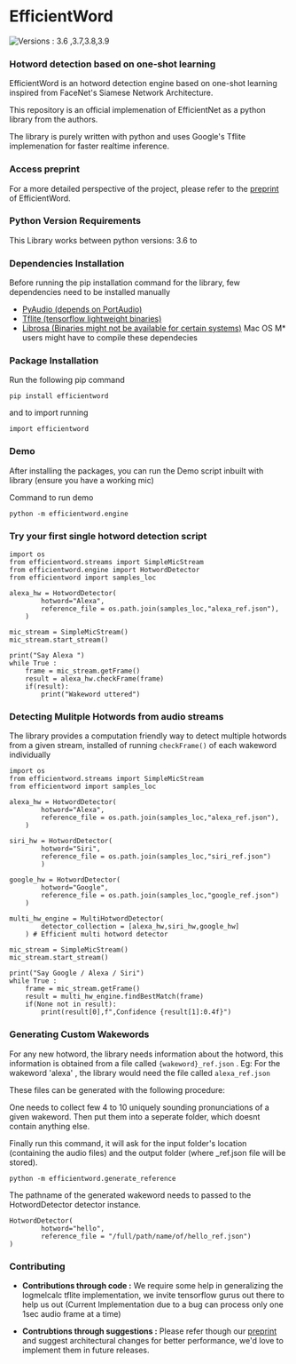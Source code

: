 
# EfficientWord
![Versions : 3.6 ,3.7,3.8,3.9](https://camo.githubusercontent.com/a7b5b417de938c1faf3602c7f48f26fde8761a977be85390fd6c0d191e210ba8/68747470733a2f2f696d672e736869656c64732e696f2f707970692f707976657273696f6e732f74656e736f72666c6f772e7376673f7374796c653d706c6173746963)
### Hotword detection based on one-shot learning

EfficientWord is an hotword detection engine based on one-shot
learning inspired from FaceNet's Siamese Network Architecture.

This repository is an official implemenation of EfficientNet as
a python library from the authors.

The library is purely written with python and uses Google's Tflite
implemenation for faster realtime inference.

### Access preprint

For a more detailed perspective of the project, please refer to
the [preprint]() of EfficientWord.

### Python Version Requirements

This Library works between python versions:
    3.6 to 

### Dependencies Installation

Before running the pip installation command for the library, few 
dependencies need to be installed manually
* [PyAudio (depends on PortAudio)](https://abhgog.gitbooks.io/pyaudio-manual/content/installation.html)
* [Tflite (tensorflow lightweight binaries)](https://www.tensorflow.org/lite/guide/python#install_tensorflow_lite_for_python)
* [Librosa (Binaries might not be available for certain systems)](https://github.com/librosa/librosa)
Mac OS M* users might have to compile these dependecies

### Package Installation
Run the following pip command

```
pip install efficientword
```

and to import running

```
import efficientword
```

### Demo
After installing the packages, you can run the Demo
script inbuilt with library (ensure you have a working mic)

Command to run demo
```
python -m efficientword.engine
```

### Try your first single hotword detection script

```
import os
from efficientword.streams import SimpleMicStream
from efficientword.engine import HotwordDetector
from efficientword import samples_loc

alexa_hw = HotwordDetector(
        hotword="Alexa",
        reference_file = os.path.join(samples_loc,"alexa_ref.json"),
    )

mic_stream = SimpleMicStream()
mic_stream.start_stream()

print("Say Alexa ")
while True :
    frame = mic_stream.getFrame()
    result = alexa_hw.checkFrame(frame)
    if(result):
        print("Wakeword uttered")

```

### Detecting Mulitple Hotwords from audio streams

The library provides a computation friendly way 
to detect multiple hotwords from a given stream, installed
of running `checkFrame()` of each wakeword individually

```
import os
from efficientword.streams import SimpleMicStream
from efficientword import samples_loc

alexa_hw = HotwordDetector(
        hotword="Alexa",
        reference_file = os.path.join(samples_loc,"alexa_ref.json"),
    )

siri_hw = HotwordDetector(
        hotword="Siri",
        reference_file = os.path.join(samples_loc,"siri_ref.json")
        )

google_hw = HotwordDetector(
        hotword="Google",
        reference_file = os.path.join(samples_loc,"google_ref.json")
    )

multi_hw_engine = MultiHotwordDetector(
        detector_collection = [alexa_hw,siri_hw,google_hw]
    ) # Efficient multi hotword detector

mic_stream = SimpleMicStream()
mic_stream.start_stream()

print("Say Google / Alexa / Siri")
while True :
    frame = mic_stream.getFrame()
    result = multi_hw_engine.findBestMatch(frame)
    if(None not in result):
        print(result[0],f",Confidence {result[1]:0.4f}")
```

### Generating Custom Wakewords

For any new hotword, the library needs information about the hotword, this
information is obtained from a file called `{wakeword}_ref.json` . 
Eg: For the wakeword 'alexa' , the library would need the file called `alexa_ref.json`

These files can be generated with the following procedure:

One needs to collect few 4 to 10 uniquely sounding pronunciations
of a given wakeword. Then put them into a seperate folder, which doesnt contain 
anything else.

Finally run this command, it will ask for the input folder's location 
(containing the audio files) and the output folder (where _ref.json file will be stored).
```
python -m efficientword.generate_reference
```

The pathname of the generated wakeword needs to passed to the HotwordDetector detector instance.

```
HotwordDetector(
        hotword="hello",
        reference_file = "/full/path/name/of/hello_ref.json")
)
```

### Contributing

* **Contributions through code :** We require some help in generalizing the logmelcalc tflite implementation, we invite tensorflow gurus out there to help us out (Current Implementation due to a bug can process only one 1sec audio frame at a time)

* **Contrubtions through suggestions :** Please refer though our [preprint]() and suggest architectural changes for better performance, we'd love to implement them in future releases.